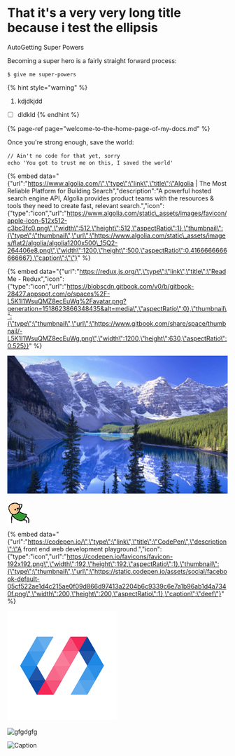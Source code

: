 # That it's a very very long title because i test the ellipsis

AutoGetting Super Powers

Becoming a super hero is a fairly straight forward process:



```
$ give me super-powers
```

{% hint style="warning" %}
1. kdjdkjdd

* [ ] dldkld
{% endhint %}

{% page-ref page="welcome-to-the-home-page-of-my-docs.md" %}

Once you're strong enough, save the world:

```
// Ain't no code for that yet, sorry
echo 'You got to trust me on this, I saved the world'
```

{% embed data="{\"url\":\"https://www.algolia.com/\",\"type\":\"link\",\"title\":\"Algolia \| The Most Reliable Platform for Building Search\",\"description\":\"A powerful hosted search engine API, Algolia provides product teams with the resources & tools they need to create fast, relevant search.\",\"icon\":{\"type\":\"icon\",\"url\":\"https://www.algolia.com/static\_assets/images/favicon/apple-icon-512x512-c3bc3fc0.png\",\"width\":512,\"height\":512,\"aspectRatio\":1},\"thumbnail\":{\"type\":\"thumbnail\",\"url\":\"https://www.algolia.com/static\_assets/images/flat2/algolia/algolia1200x500\_15Q2-264406e8.png\",\"width\":1200,\"height\":500,\"aspectRatio\":0.4166666666666667},\"caption\":\"\"}" %}

{% embed data="{\"url\":\"https://redux.js.org/\",\"type\":\"link\",\"title\":\"Read Me - Redux\",\"icon\":{\"type\":\"icon\",\"url\":\"https://blobscdn.gitbook.com/v0/b/gitbook-28427.appspot.com/o/spaces%2F-L5K1I1WsuQMZ8ecEuWg%2Favatar.png?generation=1518623866348435&alt=media\",\"aspectRatio\":0},\"thumbnail\":{\"type\":\"thumbnail\",\"url\":\"https://www.gitbook.com/share/space/thumbnail/-L5K1I1WsuQMZ8ecEuWg.png\",\"width\":1200,\"height\":630,\"aspectRatio\":0.525}}" %}

![s;ds;d;sld;lsd](.gitbook/assets/montagne-france%20%284%29.jpg)

![kjjkdhsgjkshfgjksdfkghjhdfsjg](.gitbook/assets/aw_yeah%20%281%29.gif)

{% embed data="{\"url\":\"https://codepen.io/\",\"type\":\"link\",\"title\":\"CodePen\",\"description\":\"A front end web development playground.\",\"icon\":{\"type\":\"icon\",\"url\":\"https://codepen.io/favicons/favicon-192x192.png\",\"width\":192,\"height\":192,\"aspectRatio\":1},\"thumbnail\":{\"type\":\"thumbnail\",\"url\":\"https://static.codepen.io/assets/social/facebook-default-05cf522ae1d4c215ae0f09d866d97413a2204b6c9339c6e7a1b96ab1d4a7340f.png\",\"width\":200,\"height\":200,\"aspectRatio\":1},\"caption\":\"deef\"}" %}

![](.gitbook/assets/pwa.png)

![gfgdgfg](https://images.unsplash.com/photo-1494249465471-5655b7878482?ixlib=rb-0.3.5&ixid=eyJhcHBfaWQiOjEyMDd9&s=191559dc1cae3f8967d568dfd8a77093&dpr=1&auto=format&fit=crop&w=1000&q=80&cs=tinysrgb)

![Caption ](https://cdn.shopify.com/s/files/1/0407/7545/t/24/assets/brand-nike.jpg?4317728856623251761)



